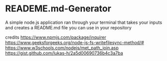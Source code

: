 # READEME.md-Generator
A simple node.js application ran through your terminal that takes your inputs and creates a README.md file you can use in your repository


credits
https://www.npmjs.com/package/inquirer
https://www.geeksforgeeks.org/node-js-fs-writefilesync-method/#
https://www.w3schools.com/nodejs/met_path_join.asp
https://gist.github.com/lukas-h/2a5d00690736b4c3a7ba
